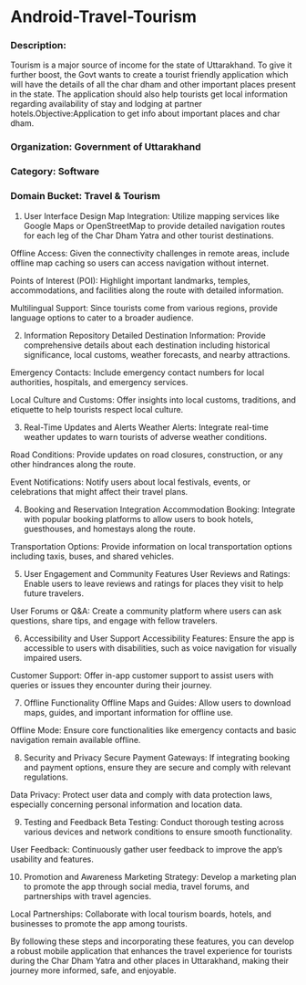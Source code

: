 # Android-Travel-Tourism
### **Description:**
Tourism is a major source of income for the state of Uttarakhand. To give it further boost, the Govt wants to create a tourist friendly application which will have the details of all the char dham and other important places present in the state. The application should also help tourists get local information regarding availability of stay and lodging at partner hotels.Objective:Application to get info about important places and char dham.

### **Organization:**	**Government of Uttarakhand**
### **Category:**	**Software**
### **Domain Bucket:**	**Travel & Tourism**


1. User Interface Design
Map Integration: Utilize mapping services like Google Maps or OpenStreetMap to provide detailed navigation routes for each leg of the Char Dham Yatra and other tourist destinations.

Offline Access: Given the connectivity challenges in remote areas, include offline map caching so users can access navigation without internet.

Points of Interest (POI): Highlight important landmarks, temples, accommodations, and facilities along the route with detailed information.

Multilingual Support: Since tourists come from various regions, provide language options to cater to a broader audience.

2. Information Repository
Detailed Destination Information: Provide comprehensive details about each destination including historical significance, local customs, weather forecasts, and nearby attractions.

Emergency Contacts: Include emergency contact numbers for local authorities, hospitals, and emergency services.

Local Culture and Customs: Offer insights into local customs, traditions, and etiquette to help tourists respect local culture.

3. Real-Time Updates and Alerts
Weather Alerts: Integrate real-time weather updates to warn tourists of adverse weather conditions.

Road Conditions: Provide updates on road closures, construction, or any other hindrances along the route.

Event Notifications: Notify users about local festivals, events, or celebrations that might affect their travel plans.

4. Booking and Reservation Integration
Accommodation Booking: Integrate with popular booking platforms to allow users to book hotels, guesthouses, and homestays along the route.

Transportation Options: Provide information on local transportation options including taxis, buses, and shared vehicles.

5. User Engagement and Community Features
User Reviews and Ratings: Enable users to leave reviews and ratings for places they visit to help future travelers.

User Forums or Q&A: Create a community platform where users can ask questions, share tips, and engage with fellow travelers.

6. Accessibility and User Support
Accessibility Features: Ensure the app is accessible to users with disabilities, such as voice navigation for visually impaired users.

Customer Support: Offer in-app customer support to assist users with queries or issues they encounter during their journey.

7. Offline Functionality
Offline Maps and Guides: Allow users to download maps, guides, and important information for offline use.

Offline Mode: Ensure core functionalities like emergency contacts and basic navigation remain available offline.

8. Security and Privacy
Secure Payment Gateways: If integrating booking and payment options, ensure they are secure and comply with relevant regulations.

Data Privacy: Protect user data and comply with data protection laws, especially concerning personal information and location data.

9. Testing and Feedback
Beta Testing: Conduct thorough testing across various devices and network conditions to ensure smooth functionality.

User Feedback: Continuously gather user feedback to improve the app’s usability and features.

10. Promotion and Awareness
Marketing Strategy: Develop a marketing plan to promote the app through social media, travel forums, and partnerships with travel agencies.

Local Partnerships: Collaborate with local tourism boards, hotels, and businesses to promote the app among tourists.

By following these steps and incorporating these features, you can develop a robust mobile application that enhances the travel experience for tourists during the Char Dham Yatra and other places in Uttarakhand, making their journey more informed, safe, and enjoyable.




